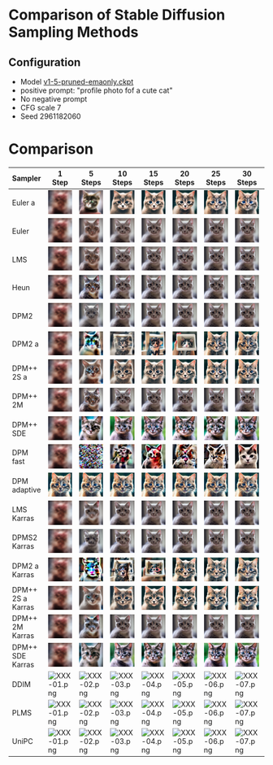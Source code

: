 # Comparison of Stable Diffusion Sampling Methods

## Configuration
* Model [v1-5-pruned-emaonly.ckpt](https://huggingface.co/runwayml/stable-diffusion-v1-5/resolve/main/v1-5-pruned-emaonly.ckpt)
* positive prompt: "profile photo fof a cute cat"
* No negative prompt
* CFG scale 7
* Seed 2961182060


# Comparison

| Sampler | 1 <br> Step | 5 <br> Steps | 10 <br> Steps | 15 <br> Steps | 20 <br> Steps | 25 <br> Steps | 30 <br> Steps | 35 <br> Steps | 40 <br> Steps | 45 <br> Steps | 50 <br> Steps | 55 <br> Steps | 60 <br> Steps|
| - | - | - | -| - | - | - | - | - | - | - | - | - | - |
| Euler a | ![00000-2961182060.png](images/sd-comparison/00000-2961182060.png) | ![00001-2961182060.png](images/sd-comparison/00001-2961182060.png) | ![00002-2961182060.png](images/sd-comparison/00002-2961182060.png) | ![00003-2961182060.png](images/sd-comparison/00003-2961182060.png) | ![00004-2961182060.png](images/sd-comparison/00004-2961182060.png) | ![00005-2961182060.png](images/sd-comparison/00005-2961182060.png) | ![00006-2961182060.png](images/sd-comparison/00006-2961182060.png) | ![00007-2961182060.png](images/sd-comparison/00007-2961182060.png) | ![00008-2961182060.png](images/sd-comparison/00008-2961182060.png) | ![00009-2961182060.png](images/sd-comparison/00009-2961182060.png) | ![00010-2961182060.png](images/sd-comparison/00010-2961182060.png) | ![00011-2961182060.png](images/sd-comparison/00011-2961182060.png) | ![00012-2961182060.png](images/sd-comparison/00012-2961182060.png) |
| Euler | ![00013-2961182060.png](images/sd-comparison/00013-2961182060.png) | ![00014-2961182060.png](images/sd-comparison/00014-2961182060.png) | ![00015-2961182060.png](images/sd-comparison/00015-2961182060.png) | ![00016-2961182060.png](images/sd-comparison/00016-2961182060.png) | ![00017-2961182060.png](images/sd-comparison/00017-2961182060.png) | ![00019-2961182060.png](images/sd-comparison/00019-2961182060.png) | ![00020-2961182060.png](images/sd-comparison/00020-2961182060.png) | ![00021-2961182060.png](images/sd-comparison/00021-2961182060.png) | ![00022-2961182060.png](images/sd-comparison/00022-2961182060.png) | ![00023-2961182060.png](images/sd-comparison/00023-2961182060.png) | ![00024-2961182060.png](images/sd-comparison/00024-2961182060.png) | ![00025-2961182060.png](images/sd-comparison/00025-2961182060.png) | ![00026-2961182060.png](images/sd-comparison/00026-2961182060.png) |
| LMS | ![00027-2961182060.png](images/sd-comparison/00027-2961182060.png) | ![00028-2961182060.png](images/sd-comparison/00028-2961182060.png) | ![00029-2961182060.png](images/sd-comparison/00029-2961182060.png) | ![00030-2961182060.png](images/sd-comparison/00030-2961182060.png) | ![00031-2961182060.png](images/sd-comparison/00031-2961182060.png) | ![00032-2961182060.png](images/sd-comparison/00032-2961182060.png) | ![00033-2961182060.png](images/sd-comparison/00033-2961182060.png) | ![00034-2961182060.png](images/sd-comparison/00034-2961182060.png) | ![00035-2961182060.png](images/sd-comparison/00035-2961182060.png) | ![00036-2961182060.png](images/sd-comparison/00036-2961182060.png) | ![00037-2961182060.png](images/sd-comparison/00037-2961182060.png) | ![00038-2961182060.png](images/sd-comparison/00038-2961182060.png) | ![00039-2961182060.png](images/sd-comparison/00039-2961182060.png) |
| Heun | ![00040-2961182060.png](images/sd-comparison/00040-2961182060.png)| ![00041-2961182060.png](images/sd-comparison/00041-2961182060.png) | ![00042-2961182060.png](images/sd-comparison/00042-2961182060.png) | ![00043-2961182060.png](images/sd-comparison/00043-2961182060.png) | ![00044-2961182060.png](images/sd-comparison/00044-2961182060.png) | ![00045-2961182060.png](images/sd-comparison/00045-2961182060.png) | ![00046-2961182060.png](images/sd-comparison/00046-2961182060.png) | ![00047-2961182060.png](images/sd-comparison/00047-2961182060.png) | ![00048-2961182060.png](images/sd-comparison/00048-2961182060.png) | ![00049-2961182060.png](images/sd-comparison/00049-2961182060.png) | ![00050-2961182060.png](images/sd-comparison/00050-2961182060.png) | ![00051-2961182060.png](images/sd-comparison/00051-2961182060.png) | ![00052-2961182060.png](images/sd-comparison/00052-2961182060.png) |
| DPM2 | ![DPM2-01.png](images/sd-comparison/DPM2-01.png)| ![DPM2-02.png](images/sd-comparison/DPM2-02.png) | ![DPM2-03.png](images/sd-comparison/DPM2-03.png) | ![DPM2-04.png](images/sd-comparison/DPM2-04.png) | ![DPM2-05.png](images/sd-comparison/DPM2-05.png) | ![DPM2-06.png](images/sd-comparison/DPM2-06.png) | ![DPM2-07.png](images/sd-comparison/DPM2-07.png) | ![DPM2-08.png](images/sd-comparison/DPM2-08.png) | ![DPM2-09.png](images/sd-comparison/DPM2-09.png) | ![DPM2-10.png](images/sd-comparison/DPM2-10.png) | ![DPM2-11.png](images/sd-comparison/DPM2-11.png) | ![DPM2-12.png](images/sd-comparison/DPM2-12.png) | ![DPM2-13.png](images/sd-comparison/DPM2-13.png) | 
| DPM2 a | ![DPM2-a-01.png](images/sd-comparison/DPM2-a-01.png)| ![DPM2-a-02.png](images/sd-comparison/DPM2-a-02.png) | ![DPM2-a-03.png](images/sd-comparison/DPM2-a-03.png) | ![DPM2-a-04.png](images/sd-comparison/DPM2-a-04.png) | ![DPM2-a-05.png](images/sd-comparison/DPM2-a-05.png) | ![DPM2-a-06.png](images/sd-comparison/DPM2-a-06.png) | ![DPM2-a-07.png](images/sd-comparison/DPM2-a-07.png) | ![DPM2-a-08.png](images/sd-comparison/DPM2-a-08.png) | ![DPM2-a-09.png](images/sd-comparison/DPM2-a-09.png) | ![DPM2-a-10.png](images/sd-comparison/DPM2-a-10.png) | ![DPM2-a-11.png](images/sd-comparison/DPM2-a-11.png) | ![DPM2-a-12.png](images/sd-comparison/DPM2-a-12.png) | ![DPM2-a-13.png](images/sd-comparison/DPM2-a-13.png) | 
| DPM++ 2S a | ![DPM++2S-a-01.png](images/sd-comparison/DPM++2S-a-01.png)| ![DPM++2S-a-02.png](images/sd-comparison/DPM++2S-a-02.png) | ![DPM++2S-a-03.png](images/sd-comparison/DPM++2S-a-03.png) | ![DPM++2S-a-04.png](images/sd-comparison/DPM++2S-a-04.png) | ![DPM++2S-a-05.png](images/sd-comparison/DPM++2S-a-05.png) | ![DPM++2S-a-06.png](images/sd-comparison/DPM++2S-a-06.png) | ![DPM++2S-a-07.png](images/sd-comparison/DPM++2S-a-07.png) | ![DPM++2S-a-08.png](images/sd-comparison/DPM++2S-a-08.png) | ![DPM++2S-a-09.png](images/sd-comparison/DPM++2S-a-09.png) | ![DPM++2S-a-10.png](images/sd-comparison/DPM++2S-a-10.png) | ![DPM++2S-a-11.png](images/sd-comparison/DPM++2S-a-11.png) | ![DPM++2S-a-12.png](images/sd-comparison/DPM++2S-a-12.png) | ![DPM++2S-a-13.png](images/sd-comparison/DPM++2S-a-13.png) | 
| DPM++ 2M | ![DPM++2M-01.png](images/sd-comparison/DPM++2M-01.png)| ![DPM++2M-02.png](images/sd-comparison/DPM++2M-02.png) | ![DPM++2M-03.png](images/sd-comparison/DPM++2M-03.png) | ![DPM++2M-04.png](images/sd-comparison/DPM++2M-04.png) | ![DPM++2M-05.png](images/sd-comparison/DPM++2M-05.png) | ![DPM++2M-06.png](images/sd-comparison/DPM++2M-06.png) | ![DPM++2M-07.png](images/sd-comparison/DPM++2M-07.png) | ![DPM++2M-08.png](images/sd-comparison/DPM++2M-08.png) | ![DPM++2M-09.png](images/sd-comparison/DPM++2M-09.png) | ![DPM++2M-10.png](images/sd-comparison/DPM++2M-10.png) | ![DPM++2M-11.png](images/sd-comparison/DPM++2M-11.png) | ![DPM++2M-12.png](images/sd-comparison/DPM++2M-12.png) | ![DPM++2M-13.png](images/sd-comparison/DPM++2M-13.png) | 
| DPM++ SDE | ![DPM++SDE-01.png](images/sd-comparison/DPM++SDE-01.png)| ![DPM++SDE-02.png](images/sd-comparison/DPM++SDE-02.png) | ![DPM++SDE-03.png](images/sd-comparison/DPM++SDE-03.png) | ![DPM++SDE-04.png](images/sd-comparison/DPM++SDE-04.png) | ![DPM++SDE-05.png](images/sd-comparison/DPM++SDE-05.png) | ![DPM++SDE-06.png](images/sd-comparison/DPM++SDE-06.png) | ![DPM++SDE-07.png](images/sd-comparison/DPM++SDE-07.png) | ![DPM++SDE-08.png](images/sd-comparison/DPM++SDE-08.png) | ![DPM++SDE-09.png](images/sd-comparison/DPM++SDE-09.png) | ![DPM++SDE-10.png](images/sd-comparison/DPM++SDE-10.png) | ![DPM++SDE-11.png](images/sd-comparison/DPM++SDE-11.png) | ![DPM++SDE-12.png](images/sd-comparison/DPM++SDE-12.png) | ![DPM++SDE-13.png](images/sd-comparison/DPM++SDE-13.png) | 
| DPM fast | ![DPM-fast-01.png](images/sd-comparison/DPM-fast-01.png)| ![DPM-fast-02.png](images/sd-comparison/DPM-fast-02.png) | ![DPM-fast-03.png](images/sd-comparison/DPM-fast-03.png) | ![DPM-fast-04.png](images/sd-comparison/DPM-fast-04.png) | ![DPM-fast-05.png](images/sd-comparison/DPM-fast-05.png) | ![DPM-fast-06.png](images/sd-comparison/DPM-fast-06.png) | ![DPM-fast-07.png](images/sd-comparison/DPM-fast-07.png) | ![DPM-fast-08.png](images/sd-comparison/DPM-fast-08.png) | ![DPM-fast-09.png](images/sd-comparison/DPM-fast-09.png) | ![DPM-fast-10.png](images/sd-comparison/DPM-fast-10.png) | ![DPM-fast-11.png](images/sd-comparison/DPM-fast-11.png) | ![DPM-fast-12.png](images/sd-comparison/DPM-fast-12.png) | ![DPM-fast-13.png](images/sd-comparison/DPM-fast-13.png) | 
| DPM adaptive | ![DPM-adaptive-01.png](images/sd-comparison/DPM-adaptive-01.png)| ![DPM-adaptive-02.png](images/sd-comparison/DPM-adaptive-02.png) | ![DPM-adaptive-03.png](images/sd-comparison/DPM-adaptive-03.png) | ![DPM-adaptive-04.png](images/sd-comparison/DPM-adaptive-04.png) | ![DPM-adaptive-05.png](images/sd-comparison/DPM-adaptive-05.png) | ![DPM-adaptive-06.png](images/sd-comparison/DPM-adaptive-06.png) | ![DPM-adaptive-07.png](images/sd-comparison/DPM-adaptive-07.png) | ![DPM-adaptive-08.png](images/sd-comparison/DPM-adaptive-08.png) | ![DPM-adaptive-09.png](images/sd-comparison/DPM-adaptive-09.png) | ![DPM-adaptive-10.png](images/sd-comparison/DPM-adaptive-10.png) | ![DPM-adaptive-11.png](images/sd-comparison/DPM-adaptive-11.png) | ![DPM-adaptive-12.png](images/sd-comparison/DPM-adaptive-12.png) | ![DPM-adaptive-13.png](images/sd-comparison/DPM-adaptive-13.png) | 
| LMS Karras | ![LMS-Karras-01.png](images/sd-comparison/LMS-Karras-01.png)| ![LMS-Karras-02.png](images/sd-comparison/LMS-Karras-02.png) | ![LMS-Karras-03.png](images/sd-comparison/LMS-Karras-03.png) | ![LMS-Karras-04.png](images/sd-comparison/LMS-Karras-04.png) | ![LMS-Karras-05.png](images/sd-comparison/LMS-Karras-05.png) | ![LMS-Karras-06.png](images/sd-comparison/LMS-Karras-06.png) | ![LMS-Karras-07.png](images/sd-comparison/LMS-Karras-07.png) | ![LMS-Karras-08.png](images/sd-comparison/LMS-Karras-08.png) | ![LMS-Karras-09.png](images/sd-comparison/LMS-Karras-09.png) | ![LMS-Karras-10.png](images/sd-comparison/LMS-Karras-10.png) | ![LMS-Karras-11.png](images/sd-comparison/LMS-Karras-11.png) | ![LMS-Karras-12.png](images/sd-comparison/LMS-Karras-12.png) | ![LMS-Karras-13.png](images/sd-comparison/LMS-Karras-13.png) | 
| DPMS2 Karras | ![DPM2-Karras-01.png](images/sd-comparison/DPM2-Karras-01.png)| ![DPM2-Karras-02.png](images/sd-comparison/DPM2-Karras-02.png) | ![DPM2-Karras-03.png](images/sd-comparison/DPM2-Karras-03.png) | ![DPM2-Karras-04.png](images/sd-comparison/DPM2-Karras-04.png) | ![DPM2-Karras-05.png](images/sd-comparison/DPM2-Karras-05.png) | ![DPM2-Karras-06.png](images/sd-comparison/DPM2-Karras-06.png) | ![DPM2-Karras-07.png](images/sd-comparison/DPM2-Karras-07.png) | ![DPM2-Karras-08.png](images/sd-comparison/DPM2-Karras-08.png) | ![DPM2-Karras-09.png](images/sd-comparison/DPM2-Karras-09.png) | ![DPM2-Karras-10.png](images/sd-comparison/DPM2-Karras-10.png) | ![DPM2-Karras-11.png](images/sd-comparison/DPM2-Karras-11.png) | ![DPM2-Karras-12.png](images/sd-comparison/DPM2-Karras-12.png) | ![DPM2-Karras-13.png](images/sd-comparison/DPM2-Karras-13.png) | 
| DPM2 a Karras | ![DPM2-a-Karras-01.png](images/sd-comparison/DPM2-a-Karras-01.png)| ![DPM2-a-Karras-02.png](images/sd-comparison/DPM2-a-Karras-02.png) | ![DPM2-a-Karras-03.png](images/sd-comparison/DPM2-a-Karras-03.png) | ![DPM2-a-Karras-04.png](images/sd-comparison/DPM2-a-Karras-04.png) | ![DPM2-a-Karras-05.png](images/sd-comparison/DPM2-a-Karras-05.png) | ![DPM2-a-Karras-06.png](images/sd-comparison/DPM2-a-Karras-06.png) | ![DPM2-a-Karras-07.png](images/sd-comparison/DPM2-a-Karras-07.png) | ![DPM2-a-Karras-08.png](images/sd-comparison/DPM2-a-Karras-08.png) | ![DPM2-a-Karras-09.png](images/sd-comparison/DPM2-a-Karras-09.png) | ![DPM2-a-Karras-10.png](images/sd-comparison/DPM2-a-Karras-10.png) | ![DPM2-a-Karras-11.png](images/sd-comparison/DPM2-a-Karras-11.png) | ![DPM2-a-Karras-12.png](images/sd-comparison/DPM2-a-Karras-12.png) | ![DPM2-a-Karras-13.png](images/sd-comparison/DPM2-a-Karras-13.png) | 
| DPM++ 2S a Karras | ![DPM++-2S-a-Karras-01.png](images/sd-comparison/DPM++-2S-a-Karras-01.png)| ![DPM++-2S-a-Karras-02.png](images/sd-comparison/DPM++-2S-a-Karras-02.png) | ![DPM++-2S-a-Karras-03.png](images/sd-comparison/DPM++-2S-a-Karras-03.png) | ![DPM++-2S-a-Karras-04.png](images/sd-comparison/DPM++-2S-a-Karras-04.png) | ![DPM++-2S-a-Karras-05.png](images/sd-comparison/DPM++-2S-a-Karras-05.png) | ![DPM++-2S-a-Karras-06.png](images/sd-comparison/DPM++-2S-a-Karras-06.png) | ![DPM++-2S-a-Karras-07.png](images/sd-comparison/DPM++-2S-a-Karras-07.png) | ![DPM++-2S-a-Karras-08.png](images/sd-comparison/DPM++-2S-a-Karras-08.png) | ![DPM++-2S-a-Karras-09.png](images/sd-comparison/DPM++-2S-a-Karras-09.png) | ![DPM++-2S-a-Karras-10.png](images/sd-comparison/DPM++-2S-a-Karras-10.png) | ![DPM++-2S-a-Karras-11.png](images/sd-comparison/DPM++-2S-a-Karras-11.png) | ![DPM++-2S-a-Karras-12.png](images/sd-comparison/DPM++-2S-a-Karras-12.png) | ![DPM++-2S-a-Karras-13.png](images/sd-comparison/DPM++-2S-a-Karras-13.png) | 
| DPM++ 2M Karras | ![DPM++-2M-Karras-01.png](images/sd-comparison/DPM++-2M-Karras-01.png)| ![DPM++-2M-Karras-02.png](images/sd-comparison/DPM++-2M-Karras-02.png) | ![DPM++-2M-Karras-03.png](images/sd-comparison/DPM++-2M-Karras-03.png) | ![DPM++-2M-Karras-04.png](images/sd-comparison/DPM++-2M-Karras-04.png) | ![DPM++-2M-Karras-05.png](images/sd-comparison/DPM++-2M-Karras-05.png) | ![DPM++-2M-Karras-06.png](images/sd-comparison/DPM++-2M-Karras-06.png) | ![DPM++-2M-Karras-07.png](images/sd-comparison/DPM++-2M-Karras-07.png) | ![DPM++-2M-Karras-08.png](images/sd-comparison/DPM++-2M-Karras-08.png) | ![DPM++-2M-Karras-09.png](images/sd-comparison/DPM++-2M-Karras-09.png) | ![DPM++-2M-Karras-10.png](images/sd-comparison/DPM++-2M-Karras-10.png) | ![DPM++-2M-Karras-11.png](images/sd-comparison/DPM++-2M-Karras-11.png) | ![DPM++-2M-Karras-12.png](images/sd-comparison/DPM++-2M-Karras-12.png) | ![DPM++-2M-Karras-13.png](images/sd-comparison/DPM++-2M-Karras-13.png) | 
| DPM++ SDE Karras | ![DPM++-SDE-Karras-01.png](images/sd-comparison/DPM++-SDE-Karras-01.png)| ![DPM++-SDE-Karras-02.png](images/sd-comparison/DPM++-SDE-Karras-02.png) | ![DPM++-SDE-Karras-03.png](images/sd-comparison/DPM++-SDE-Karras-03.png) | ![DPM++-SDE-Karras-04.png](images/sd-comparison/DPM++-SDE-Karras-04.png) | ![DPM++-SDE-Karras-05.png](images/sd-comparison/DPM++-SDE-Karras-05.png) | ![DPM++-SDE-Karras-06.png](images/sd-comparison/DPM++-SDE-Karras-06.png) | ![DPM++-SDE-Karras-07.png](images/sd-comparison/DPM++-SDE-Karras-07.png) | ![DPM++-SDE-Karras-08.png](images/sd-comparison/DPM++-SDE-Karras-08.png) | ![DPM++-SDE-Karras-09.png](images/sd-comparison/DPM++-SDE-Karras-09.png) | ![DPM++-SDE-Karras-10.png](images/sd-comparison/DPM++-SDE-Karras-10.png) | ![DPM++-SDE-Karras-11.png](images/sd-comparison/DPM++-SDE-Karras-11.png) | ![DPM++-SDE-Karras-12.png](images/sd-comparison/DPM++-SDE-Karras-12.png) | ![DPM++-SDE-Karras-13.png](images/sd-comparison/DPM++-SDE-Karras-13.png) | 
| DDIM | ![XXX-01.png](images/sd-comparison/XXX-01.png)| ![XXX-02.png](images/sd-comparison/XXX-02.png) | ![XXX-03.png](images/sd-comparison/XXX-03.png) | ![XXX-04.png](images/sd-comparison/XXX-04.png) | ![XXX-05.png](images/sd-comparison/XXX-05.png) | ![XXX-06.png](images/sd-comparison/XXX-06.png) | ![XXX-07.png](images/sd-comparison/XXX-07.png) | ![XXX-08.png](images/sd-comparison/XXX-08.png) | ![XXX-09.png](images/sd-comparison/XXX-09.png) | ![XXX-10.png](images/sd-comparison/XXX-10.png) | ![XXX-11.png](images/sd-comparison/XXX-11.png) | ![XXX-12.png](images/sd-comparison/XXX-12.png) | ![XXX-13.png](images/sd-comparison/XXX-13.png) | 
| PLMS | ![XXX-01.png](images/sd-comparison/XXX-01.png)| ![XXX-02.png](images/sd-comparison/XXX-02.png) | ![XXX-03.png](images/sd-comparison/XXX-03.png) | ![XXX-04.png](images/sd-comparison/XXX-04.png) | ![XXX-05.png](images/sd-comparison/XXX-05.png) | ![XXX-06.png](images/sd-comparison/XXX-06.png) | ![XXX-07.png](images/sd-comparison/XXX-07.png) | ![XXX-08.png](images/sd-comparison/XXX-08.png) | ![XXX-09.png](images/sd-comparison/XXX-09.png) | ![XXX-10.png](images/sd-comparison/XXX-10.png) | ![XXX-11.png](images/sd-comparison/XXX-11.png) | ![XXX-12.png](images/sd-comparison/XXX-12.png) | ![XXX-13.png](images/sd-comparison/XXX-13.png) | 
| UniPC | ![XXX-01.png](images/sd-comparison/XXX-01.png)| ![XXX-02.png](images/sd-comparison/XXX-02.png) | ![XXX-03.png](images/sd-comparison/XXX-03.png) | ![XXX-04.png](images/sd-comparison/XXX-04.png) | ![XXX-05.png](images/sd-comparison/XXX-05.png) | ![XXX-06.png](images/sd-comparison/XXX-06.png) | ![XXX-07.png](images/sd-comparison/XXX-07.png) | ![XXX-08.png](images/sd-comparison/XXX-08.png) | ![XXX-09.png](images/sd-comparison/XXX-09.png) | ![XXX-10.png](images/sd-comparison/XXX-10.png) | ![XXX-11.png](images/sd-comparison/XXX-11.png) | ![XXX-12.png](images/sd-comparison/XXX-12.png) | ![XXX-13.png](images/sd-comparison/XXX-13.png) | 